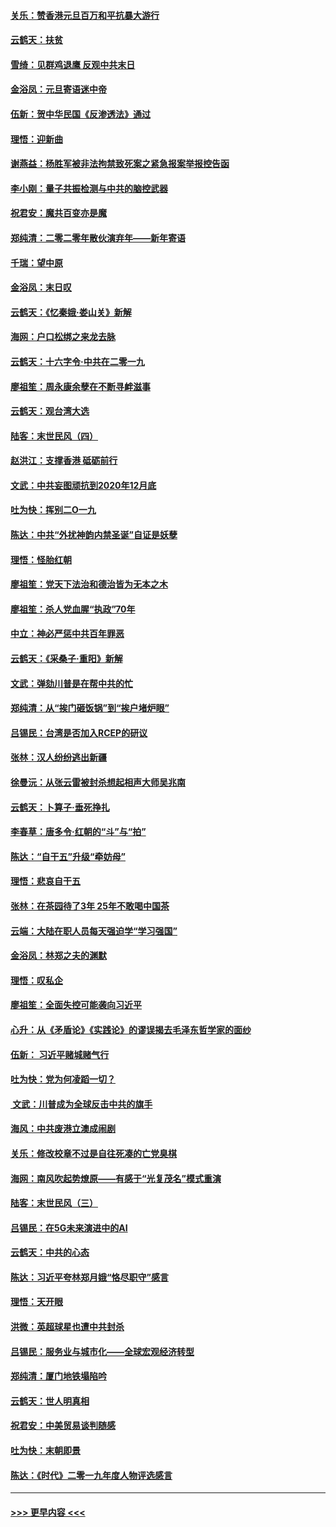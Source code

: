 #### [关乐：赞香港元旦百万和平抗暴大游行](../pages/nsc993/n11764382.md?t=01031001) 
#### [云鹤天：扶贫](../pages/nsc993/n11764245.md?t=01031001) 
#### [雪绮：见群鸡退鹰  反观中共末日](../pages/nsc993/n11762112.md?t=01031001) 
#### [金浴凤：元旦寄语迷中帝](../pages/nsc993/n11761788.md?t=01031001) 
#### [伍新：贺中华民国《反渗透法》通过](../pages/nsc993/n11761994.md?t=01031001) 
#### [理悟：迎新曲](../pages/nsc993/n11761152.md?t=01031001) 
#### [谢燕益：杨胜军被非法拘禁致死案之紧急报案举报控告函](../pages/nsc993/n11756134.md?t=01031001) 
#### [李小刚：量子共振检测与中共的脑控武器](../pages/nsc993/n11754518.md?t=01031001) 
#### [祝君安：魔共百变亦是魔](../pages/nsc993/n11754469.md?t=01031001) 
#### [郑纯清：二零二零年散伙演弃年——新年寄语](../pages/nsc993/n11754195.md?t=01031001) 
#### [千瑞：望中原](../pages/nsc993/n11754159.md?t=01031001) 
#### [金浴凤：末日叹](../pages/nsc993/n11752359.md?t=01031001) 
#### [云鹤天：《忆秦娥‧娄山关》新解](../pages/nsc993/n11752348.md?t=01031001) 
#### [海网：户口松绑之来龙去脉](../pages/nsc993/n11752328.md?t=01031001) 
#### [云鹤天：十六字令‧中共在二零一九](../pages/nsc993/n11752305.md?t=01031001) 
#### [廖祖笙：周永康余孽在不断寻衅滋事](../pages/nsc993/n11751013.md?t=01031001) 
#### [云鹤天：观台湾大选](../pages/nsc993/n11751007.md?t=01031001) 
#### [陆客：末世民风（四）](../pages/nsc993/n11749203.md?t=01031001) 
#### [赵洪江：支撑香港 砥砺前行](../pages/nsc993/n11748482.md?t=01031001) 
#### [文武：中共妄图顽抗到2020年12月底](../pages/nsc993/n11748446.md?t=01031001) 
#### [吐为快：挥别二O一九](../pages/nsc993/n11748411.md?t=01031001) 
#### [陈达：中共“外扰神韵内禁圣诞”自证是妖孽](../pages/nsc993/n11748226.md?t=01031001) 
#### [理悟：怪胎红朝](../pages/nsc993/n11748206.md?t=01031001) 
#### [廖祖笙：党天下法治和德治皆为无本之木](../pages/nsc993/n11748135.md?t=01031001) 
#### [廖祖笙：杀人党血腥“执政”70年](../pages/nsc993/n11745144.md?t=01031001) 
#### [中立：神必严惩中共百年罪恶](../pages/nsc993/n11744970.md?t=01031001) 
#### [云鹤天：《采桑子‧重阳》新解](../pages/nsc993/n11744948.md?t=01031001) 
#### [文武：弹劾川普是在帮中共的忙](../pages/nsc993/n11744758.md?t=01031001) 
#### [郑纯清：从“挨门砸饭锅”到“挨户堵炉眼”](../pages/nsc993/n11744745.md?t=01031001) 
#### [吕锡民：台湾是否加入RCEP的研议](../pages/nsc993/n11744701.md?t=01031001) 
#### [张林：汉人纷纷逃出新疆](../pages/nsc993/n11743530.md?t=01031001) 
#### [徐曼沅：从张云雷被封杀想起相声大师吴兆南](../pages/nsc993/n11741816.md?t=01031001) 
#### [云鹤天：卜算子‧垂死挣扎](../pages/nsc993/n11739956.md?t=01031001) 
#### [李春草：唐多令‧红朝的“斗”与“拍”](../pages/nsc993/n11739830.md?t=01031001) 
#### [陈达：“自干五”升级“牵妨母”](../pages/nsc993/n11739724.md?t=01031001) 
#### [理悟：悲哀自干五](../pages/nsc993/n11739547.md?t=01031001) 
#### [张林：在茶园待了3年 25年不敢喝中国茶](../pages/nsc993/n11739240.md?t=01031001) 
#### [云端：大陆在职人员每天强迫学“学习强国”](../pages/nsc993/n11738735.md?t=01031001) 
#### [金浴凤：林郑之夫的渊默](../pages/nsc993/n11737735.md?t=01031001) 
#### [理悟：叹私企](../pages/nsc993/n11737715.md?t=01031001) 
#### [廖祖笙：全面失控可能袭向习近平](../pages/nsc993/n11737704.md?t=01031001) 
#### [心升：从《矛盾论》《实践论》的谬误揭去毛泽东哲学家的面纱](../pages/nsc993/n11736962.md?t=01031001) 
#### [伍新： 习近平赌城赌气行](../pages/nsc993/n11736929.md?t=01031001) 
#### [吐为快：党为何凌蹈一切？](../pages/nsc993/n11736915.md?t=01031001) 
#### [ 文武：川普成为全球反击中共的旗手](../pages/nsc993/n11736882.md?t=01031001) 
#### [海风：中共废港立澳成闹剧](../pages/nsc993/n11735857.md?t=01031001) 
#### [关乐：修改校章不过是自往死凑的亡党臭棋](../pages/nsc993/n11735097.md?t=01031001) 
#### [海网：南风吹起势燎原——有感于“光复茂名”模式重演](../pages/nsc993/n11732308.md?t=01031001) 
#### [陆客：末世民风（三）](../pages/nsc993/n11732211.md?t=01031001) 
#### [吕锡民：在5G未来演进中的AI](../pages/nsc993/n11730010.md?t=01031001) 
#### [云鹤天：中共的心态](../pages/nsc993/n11729906.md?t=01031001) 
#### [陈达：习近平夸林郑月娥“恪尽职守”感言](../pages/nsc993/n11729881.md?t=01031001) 
#### [理悟：天开眼](../pages/nsc993/n11729699.md?t=01031001) 
#### [洪微：英超球星也遭中共封杀](../pages/nsc993/n11727243.md?t=01031001) 
#### [吕锡民：服务业与城市化——全球宏观经济转型](../pages/nsc993/n11725845.md?t=01031001) 
#### [郑纯清：厦门地铁塌陷吟](../pages/nsc993/n11725813.md?t=01031001) 
#### [云鹤天：世人明真相](../pages/nsc993/n11725621.md?t=01031001) 
#### [祝君安：中美贸易谈判随感](../pages/nsc993/n11725609.md?t=01031001) 
#### [吐为快：末朝即景](../pages/nsc993/n11723365.md?t=01031001) 
#### [陈达：《时代》二零一九年度人物评选感言](../pages/nsc993/n11723337.md?t=01031001) 

----
#### [ >>> 更早内容 <<< ](../indexes/nsc993-earlier.md)

